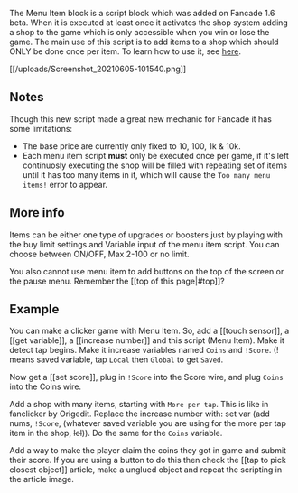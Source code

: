 The Menu Item block is a script block which was added on Fancade 1.6 beta. When it is  executed at least once it activates the shop system adding a shop to the game which is only accessible when you win or lose the game. The main use of this script is to add items to a shop which should ONLY be done once per item. To learn how to use it, see [here](https://www.fancade.com/wiki/Script/How%20to%20use%20the%20shop%20system%3F.md).

[[/uploads/Screenshot_20210605-101540.png]]

## Notes
Though this new script made a great new mechanic for Fancade it has some limitations:
* The base price are currently only fixed to 10, 100, 1k & 10k.
* Each menu item script **must** only be executed once per game, if it's left continuosly executing the shop will be filled with repeating set of items until it has too many items in it, which will cause the `Too many menu items!` error to appear.

## More info
Items can be either one type of upgrades or boosters just by playing with the buy limit settings and Variable input of the menu item script. You can choose between ON/OFF, Max 2-100 or no limit.

You also cannot use menu item to add buttons on the top of the screen or the pause menu. Remember the [[top of this page|#top]]?
## Example
You can make a clicker game with Menu Item. So, add a [[touch sensor]], a [[get variable]], a [[increase number]] and this script (Menu Item). Make it detect tap begins. Make it increase variables named `Coins` and `!Score`. (! means saved variable, tap `Local` then `Global` to get `Saved`.

Now get a [[set score]], plug in `!Score` into the Score wire, and plug `Coins` into the Coins wire.

Add a shop with many items, starting with `More per tap`. This is like in fanclicker by Origedit. Replace the increase number with: set var (add nums, `!Score`, (whatever saved variable you are using for the more per tap item in the shop, ~~lol~~)). Do the same for the `Coins` variable.

Add a way to make the player claim the coins they got in game and submit their score. If you are using a button to do this then check the [[tap to pick closest object]] article, make a unglued object and repeat the scripting in the article image.